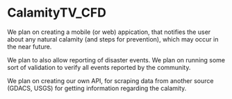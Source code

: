 # CalamityTV_CFD

We plan on creating a mobile (or web) appication, that notifies the user about any natural calamity (and steps for prevention), which may occur in the near future.

We plan to also allow reporting of disaster events. We plan on running some sort of validation to verify all events reported by the community.

We plan on creating our own API, for scraping data from another source (GDACS, USGS) for getting information regarding the calamity.
